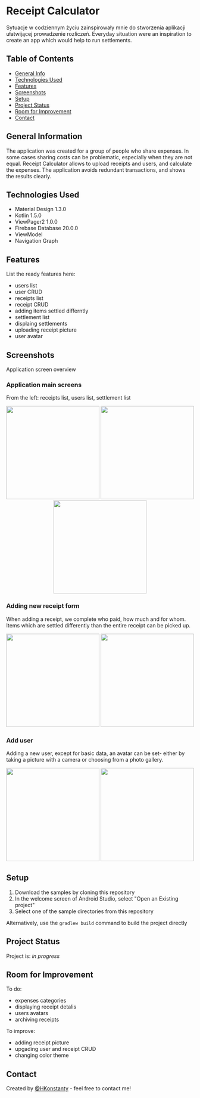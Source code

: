 # Receipt Calculator
Sytuacje w codziennym życiu zainspirowały mnie do stworzenia aplikacji ułatwijącej prowadzenie rozliczeń.
Everyday situation were an inspiration to create an app which would help to run settlements.

## Table of Contents
* [General Info](#general-information)
* [Technologies Used](#technologies-used)
* [Features](#features)
* [Screenshots](#screenshots)
* [Setup](#setup)
* [Project Status](#project-status)
* [Room for Improvement](#room-for-improvement)
* [Contact](#contact)


## General Information

The application was created for a group of people who share expenses. In some cases sharing costs can be problematic, 
especially when they are not equal. Receipt Calculator allows to upload receipts and users, and calculate the expenses. 
The application avoids redundant transactions, and shows the results clearly.

## Technologies Used
- Material Design 1.3.0
- Kotlin 1.5.0
- ViewPager2 1.0.0
- Firebase Database 20.0.0
- ViewModel
- Navigation Graph


## Features
List the ready features here:
* users list
* user CRUD
* receipts list
* receipt CRUD
* adding items settled differntly
* settlement list
* displaing settlements
* uploading receipt picture
* user avatar

## Screenshots
Application screen overview
### Application main screens
From the left: receipts list, users list, settlement list
<p align="center">
  <img src="./screenshot/receipt_list.png" width="250" >
  <img src="./screenshot/users_list.png" width="250" >
  <img src="./screenshot/settlements_list.png" width="250" >
</p>

### Adding new receipt form
When adding a receipt, we complete who paid, how much and for whom. Items which are settled differently than 
the entire receipt can be picked up.

<p align="center">
  <img src="./screenshot/add_receipt.png" width="250" >
  <img src="./screenshot/add_product.png" width="250" >
</p>

### Add user
Adding a new user, except for basic data, an avatar can be set- either by taking a picture with a camera or choosing from a photo gallery.
<p align="center">
  <img src="./screenshot/add_user.png" width="250">
  <img src="./screenshot/add_user_avatar.png" width="250">
</p>


## Setup
1. Download the samples by cloning this repository
2. In the welcome screen of Android Studio, select "Open an Existing project"
3. Select one of the sample directories from this repository

Alternatively, use the `gradlew build` command to build the project directly


## Project Status
Project is: _in progress_


## Room for Improvement
To do:
* expenses categories
* displaying receipt detalis
* users avatars
* archiving receipts

To improve:
* adding receipt picture
* upgading user and receipt CRUD
* changing color theme 

## Contact
Created by [@HKonstanty](https://github.com/HKonstanty/HKonstanty) - feel free to contact me!